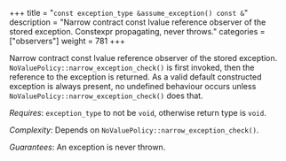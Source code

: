+++
title = "`const exception_type &assume_exception() const &`"
description = "Narrow contract const lvalue reference observer of the stored exception. Constexpr propagating, never throws."
categories = ["observers"]
weight = 781
+++

Narrow contract const lvalue reference observer of the stored exception. `NoValuePolicy::narrow_exception_check()` is first invoked, then the reference to the exception is returned. As a valid default constructed exception is always present, no undefined behaviour occurs unless `NoValuePolicy::narrow_exception_check()` does that.

*Requires*: `exception_type` to not be `void`, otherwise return type is `void`.

*Complexity*: Depends on `NoValuePolicy::narrow_exception_check()`.

*Guarantees*: An exception is never thrown.
